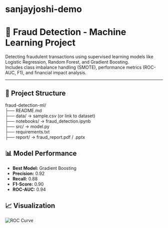 # sanjayjoshi-demo
# 🧠 Fraud Detection - Machine Learning Project

Detecting fraudulent transactions using supervised learning models like Logistic Regression, Random Forest, and Gradient Boosting.  
Includes class imbalance handling (SMOTE), performance metrics (ROC-AUC, F1), and financial impact analysis.

---

## 📁 Project Structure
fraud-detection-ml/  
├── README.md  
├── data/ → sample.csv (or link to dataset)  
├── notebooks/ → fraud_detection.ipynb  
├── src/ → model.py  
├── requirements.txt  
├── report/ → fraud_report.pdf / .pptx

## 📊 Model Performance

- **Best Model:** Gradient Boosting  
- **Precision:** 0.92  
- **Recall:** 0.88  
- **F1-Score:** 0.90  
- **ROC-AUC:** 0.94

## 📈 Visualization

![ROC Curve](roc_curve.png)



